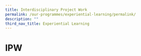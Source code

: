 ```yaml
---
title: Interdisciplinary Project Work
permalink: /our-programmes/experiential-learning/permalink/
description: ""
third_nav_title: Experiential Learning
---
```

# **IPW**